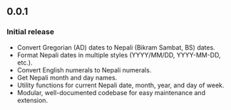 ## 0.0.1

### Initial release

- Convert Gregorian (AD) dates to Nepali (Bikram Sambat, BS) dates.
- Format Nepali dates in multiple styles (YYYY/MM/DD, YYYY-MM-DD, etc.).
- Convert English numerals to Nepali numerals.
- Get Nepali month and day names.
- Utility functions for current Nepali date, month, year, and day of week.
- Modular, well-documented codebase for easy maintenance and extension.
